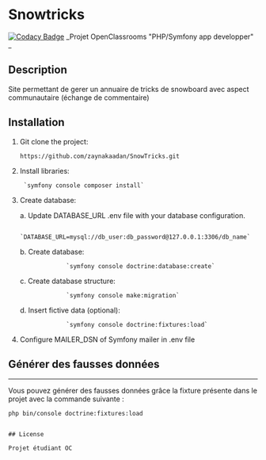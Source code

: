 # Snowtricks
[![Codacy Badge](https://app.codacy.com/project/badge/Grade/eb4971b6d9f84f128c90482a803b4fd0)](https://app.codacy.com/gh/zaynakaadan/SnowTricks/dashboard?utm_source=gh&utm_medium=referral&utm_content=&utm_campaign=Badge_grade)
_Projet OpenClassrooms "PHP/Symfony app developper" _

## Description

Site permettant de gerer un annuaire de tricks de snowboard avec aspect communautaire (échange de commentaire)

## Installation

1. Git clone the project:

    `https://github.com/zaynakaadan/SnowTricks.git`

2. Install libraries:

        `symfony console composer install`

3. Create database:

    a. Update DATABASE_URL .env file with your database configuration.

                    `DATABASE_URL=mysql://db_user:db_password@127.0.0.1:3306/db_name`
        
    b. Create database:

                    `symfony console doctrine:database:create`

    c. Create database structure:

                    `symfony console make:migration`

    d. Insert fictive data (optional):
    
                    `symfony console doctrine:fixtures:load`

4. Configure MAILER_DSN of Symfony mailer in .env file                                            

## Générer des fausses données
---
 Vous pouvez générer des fausses données grâce la fixture présente dans le projet avec la commande suivante :
```
php bin/console doctrine:fixtures:load        
        
    
## License

Projet étudiant OC